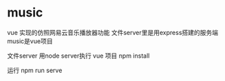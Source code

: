 # music
vue 实现的仿照网易云音乐播放器功能
文件server里是用express搭建的服务端
music是vue项目


文件server 用node server执行
vue 项目
npm install

运行
npm run serve
